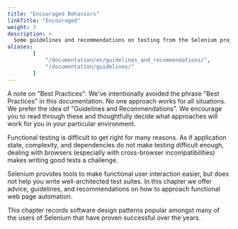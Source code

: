 ```yaml
---
title: "Encouraged Behaviors"
linkTitle: "Encouraged"
weight: 3
description: >
  Some guidelines and recommendations on testing from the Selenium project.
aliases:
        [
            "/documentation/en/guidelines_and_recommendations/",
            "/documentation/guidelines/"
        ]
---
```


A note on "Best Practices": We've intentionally avoided the phrase "Best
Practices" in this documentation. No one approach works for all situations.
We prefer the idea of "Guidelines and Recommendations". We encourage
you to read through these and thoughtfully decide what approaches
will work for you in your particular environment.

Functional testing is difficult to get right for many reasons.
As if application state, complexity, and dependencies do not make testing difficult enough,
dealing with browsers (especially with cross-browser incompatibilities)
makes writing good tests a challenge.

Selenium provides tools to make functional user interaction easier,
but does not help you write well-architected test suites.
In this chapter we offer advice, guidelines, and recommendations
on how to approach functional web page automation.

This chapter records software design patterns popular
amongst many of the users of Selenium
that have proven successful over the years.
